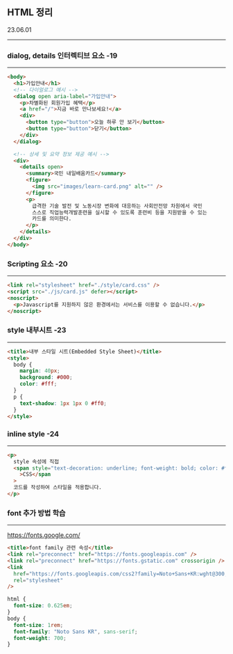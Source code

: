 ## HTML 정리

23.06.01

---

### dialog, details 인터렉티브 요소 -19

---

```html
<body>
  <h1>가입안내</h1>
  <!-- 다이얼로그 예시 -->
  <dialog open aria-label="가입안내">
    <p>차별화된 회원가입 혜택</p>
    <a href="/">지금 바로 만나보세요!</a>
    <div>
      <button type="button">오늘 하루 안 보기</button>
      <button type="button">닫기</button>
    </div>
  </dialog>

  <!-- 상세 및 요약 정보 제공 예시 -->
  <div>
    <details open>
      <summary>국민 내일배움카드</summary>
      <figure>
        <img src="images/learn-card.png" alt="" />
      </figure>
      <p>
        급격한 기술 발전 및 노동시장 변화에 대응하는 사회안전망 차원에서 국민
        스스로 직업능력개발훈련을 실시할 수 있도록 훈련비 등을 지원받을 수 있는
        카드를 의미한다.
      </p>
    </details>
  </div>
</body>
```

### Scripting 요소 -20

---

```html
<link rel="stylesheet" href="./style/card.css" />
<script src="./js/card.js" defer></script>
<noscript>
  <p>Javascript를 지원하지 않은 환경에서는 서비스를 이용할 수 없습니다.</p>
</noscript>
```

### style 내부시트 -23

---

```html
<title>내부 스타일 시트(Embedded Style Sheet)</title>
<style>
  body {
    margin: 40px;
    background: #000;
    color: #fff;
  }
  p {
    text-shadow: 1px 1px 0 #ff0;
  }
</style>
```

### inline style -24

---

```html
<p>
  style 속성에 직접
  <span style="text-decoration: underline; font-weight: bold; color: #f00;"
    >CSS</span
  >
  코드를 작성하여 스타일을 적용합니다.
</p>
```

### font 추가 방법 학습

---

<https://fonts.google.com/>

```html
<title>font family 관련 속성</title>
<link rel="preconnect" href="https://fonts.googleapis.com" />
<link rel="preconnect" href="https://fonts.gstatic.com" crossorigin />
<link
  href="https://fonts.googleapis.com/css2?family=Noto+Sans+KR:wght@300;700&display=swap"
  rel="stylesheet"
/>
```

```css
html {
  font-size: 0.625em;
}
body {
  font-size: 1rem;
  font-family: "Noto Sans KR", sans-serif;
  font-weight: 700;
}
```
